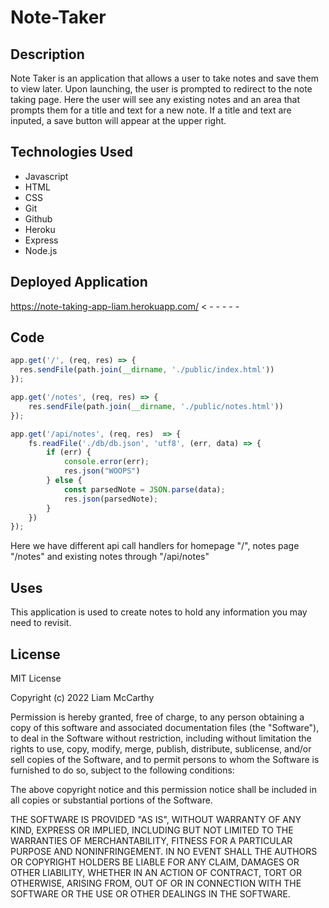 # Note-Taker

## Description
Note Taker is an application that allows a user to take notes and save them to
view later.  Upon launching, the user is prompted to redirect to the note taking
page.  Here the user will see any existing notes and an area that prompts them for 
a title and text for a new note.  If a title and text are inputed, a save button will 
appear at the upper right. 

## Technologies Used
* Javascript
* HTML
* CSS
* Git
* Github
* Heroku
* Express
* Node.js

## Deployed Application

https://note-taking-app-liam.herokuapp.com/ < - - - - -

## Code

```Javascript
app.get('/', (req, res) => {
  res.sendFile(path.join(__dirname, './public/index.html'))
});

app.get('/notes', (req, res) => { 
    res.sendFile(path.join(__dirname, './public/notes.html'))
});

app.get('/api/notes', (req, res)  => {
    fs.readFile('./db/db.json', 'utf8', (err, data) => {
        if (err) {
            console.error(err);
            res.json("WOOPS")
        } else {
            const parsedNote = JSON.parse(data);
            res.json(parsedNote);
        }
    })
});

```
Here we have different api call handlers for homepage "/",
notes page "/notes" and existing notes through "/api/notes" 

## Uses
This application is used to create notes to hold any information you may 
need to revisit.


## License

MIT License

Copyright (c) 2022 Liam McCarthy

Permission is hereby granted, free of charge, to any person obtaining a copy
of this software and associated documentation files (the "Software"), to deal
in the Software without restriction, including without limitation the rights
to use, copy, modify, merge, publish, distribute, sublicense, and/or sell
copies of the Software, and to permit persons to whom the Software is
furnished to do so, subject to the following conditions:

The above copyright notice and this permission notice shall be included in all
copies or substantial portions of the Software.

THE SOFTWARE IS PROVIDED "AS IS", WITHOUT WARRANTY OF ANY KIND, EXPRESS OR
IMPLIED, INCLUDING BUT NOT LIMITED TO THE WARRANTIES OF MERCHANTABILITY,
FITNESS FOR A PARTICULAR PURPOSE AND NONINFRINGEMENT. IN NO EVENT SHALL THE
AUTHORS OR COPYRIGHT HOLDERS BE LIABLE FOR ANY CLAIM, DAMAGES OR OTHER
LIABILITY, WHETHER IN AN ACTION OF CONTRACT, TORT OR OTHERWISE, ARISING FROM,
OUT OF OR IN CONNECTION WITH THE SOFTWARE OR THE USE OR OTHER DEALINGS IN THE
SOFTWARE.